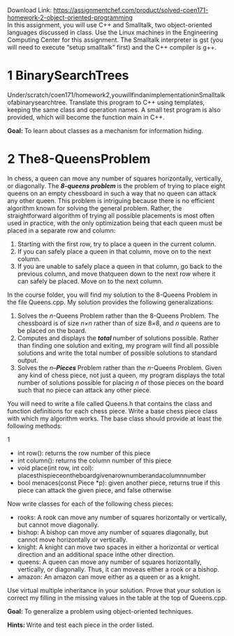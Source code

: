 Download Link: https://assignmentchef.com/product/solved-coen171-homework-2-object-oriented-programming
<br>
In this assignment, you will use C++ and Smalltalk, two object-oriented languages discussed in class. Use the Linux machines in the Engineering Computing Center for this assignment. The Smalltalk interpreter is gst (you will need to execute “setup smalltalk” first) and the C++ compiler is g++.

<h1>1        BinarySearchTrees</h1>

Under/scratch/coen171/homework2,youwillfindanimplementationinSmalltalkofabinarysearchtree. Translate this program to C++ using templates, keeping the same class and operation names. A small test program is also provided, which will become the function main in C++.

<strong>Goal:               </strong>To learn about classes as a mechanism for information hiding.

<h1>2        The8-QueensProblem</h1>

In chess, a queen can move any number of squares horizontally, vertically, or diagonally. The <strong><em>8-queens problem </em></strong>is the problem of trying to place eight queens on an empty chessboard in such a way that no queen can attack any other queen. This problem is intriguing because there is no efficient algorithm known for solving the general problem. Rather, the straightforward algorithm of trying all possible placements is most often used in practice, with the only optimization being that each queen must be placed in a separate row and column:

<ol>

 <li>Starting with the first row, try to place a queen in the current column.</li>

 <li>If you can safely place a queen in that column, move on to the next column.</li>

 <li>If you are unable to safely place a queen in that column, go back to the previous column, and move thatqueen down to the next row where it can safely be placed. Move on to the next column.</li>

</ol>

In the course folder, you will find my solution to the 8-Queens Problem in the file Queens.cpp. My solution provides the following generalizations:

<ol>

 <li>Solves the <em>n</em>-Queens Problem rather than the 8-Queens Problem. The chessboard is of size <em>n×n </em>rather than of size 8<em>×</em>8, and <em>n </em>queens are to be placed on the board.</li>

 <li>Computes and displays the <strong><em>total </em></strong>number of solutions possible. Rather than finding one solution and exiting, my program will find all possible solutions and write the total number of possible solutions to standard output.</li>

 <li>Solves the <em>n</em>–<strong><em>Pieces </em></strong>Problem rather than the <em>n</em>-Queens Problem. Given any kind of chess piece, not just a queen, my program displays the total number of solutions possible for placing <em>n </em>of those pieces on the board such that no piece can attack any other piece.</li>

</ol>

You will need to write a file called Queens.h that contains the class and function definitions for each chess piece. Write a base chess piece class with which my algorithm works. The base class should provide at least the following methods:

1

<ul>

 <li>int row(): returns the row number of this piece</li>

 <li>int column(): returns the column number of this piece</li>

 <li>void place(int row, int col): placesthispieceontheboardgivenarownumberandacolumnnumber</li>

 <li>bool menaces(const Piece *p): given another piece, returns true if this piece can attack the given piece, and false otherwise</li>

</ul>

Now write classes for each of the following chess pieces:

<ul>

 <li>rooks: A rook can move any number of squares horizontally or vertically, but cannot move diagonally.</li>

 <li>bishop: A bishop can move any number of squares diagonally, but cannot move horizontally or vertically.</li>

 <li>knight: A knight can move two spaces in either a horizontal or vertical direction and an additional space inthe other direction.</li>

 <li>queens: A queen can move any number of squares horizontally, vertically, or diagonally. Thus, it can moveas either a rook or a bishop.</li>

 <li>amazon: An amazon can move either as a queen or as a knight.</li>

</ul>

Use virtual multiple inheritance in your solution. Prove that your solution is correct my filling in the missing values in the table at the top of Queens.cpp.

<strong>Goal:              </strong>To generalize a problem using object-oriented techniques.

<strong>Hints:            </strong>Write and test each piece in the order listed.